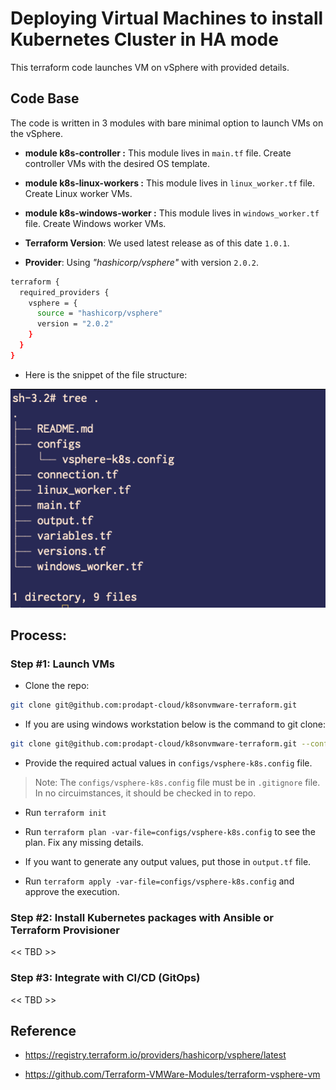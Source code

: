 # Deploying Virtual Machines to install Kubernetes Cluster in HA mode

This terraform code launches VM on vSphere with provided details. 

## Code Base

The code is written in 3 modules with bare minimal option to launch VMs on the vSphere.

- **module k8s-controller :** This module lives in `main.tf` file. Create controller VMs with the desired OS template.

- **module k8s-linux-workers :** This module lives in `linux_worker.tf` file. Create Linux worker VMs.

- **module k8s-windows-worker :** This module lives in `windows_worker.tf` file. Create Windows worker VMs.


- **Terraform Version**: We used latest release as of this date `1.0.1`.

- **Provider**:  Using *"hashicorp/vsphere"* with version `2.0.2`.

```bash
terraform {
  required_providers {
    vsphere = {
      source = "hashicorp/vsphere"
      version = "2.0.2"
    }
  }
}
```


- Here is the snippet of the file structure:

![files](images/file_structure.png)

## Process: 

### Step #1: Launch VMs

- Clone the repo:  

```bash
git clone git@github.com:prodapt-cloud/k8sonvmware-terraform.git
```


- If you are using windows workstation below is the command to git clone:

```bash
git clone git@github.com:prodapt-cloud/k8sonvmware-terraform.git --config core.sshCommand="ssh -i ~/.ssh/prodapt-git"
```
- Provide the required actual values in `configs/vsphere-k8s.config` file. 

> Note: The `configs/vsphere-k8s.config` file must be in `.gitignore` file. In no circuimstances, it should be checked in to repo.

- Run `terraform init`

- Run `terraform plan -var-file=configs/vsphere-k8s.config` to see the plan. Fix any missing details.

- If you want to generate any output values, put those in `output.tf` file.


- Run `terraform apply -var-file=configs/vsphere-k8s.config` and approve the execution.

### Step #2: Install Kubernetes packages with Ansible or Terraform Provisioner

<< TBD >>


### Step #3: Integrate with CI/CD (GitOps)

<< TBD >>

## Reference

- https://registry.terraform.io/providers/hashicorp/vsphere/latest


- https://github.com/Terraform-VMWare-Modules/terraform-vsphere-vm